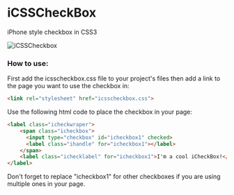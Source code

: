 iCSSCheckBox
============

iPhone style checkbox in CSS3

![iCSSCheckbox](http://i.imgur.com/KVDW2vB.png)

### How to use:

First add the icsscheckbox.css file to your project's files then add a link to the page you want to use the checkbox in:

```html
<link rel="stylesheet" href="icsscheckbox.css">
```

Use the following html code to place the checkbox in your page:

```html
<label class="icheckwraper">
    <span class="icheckbox">
      <input type="checkbox" id="icheckbox1" checked>
      <label class="ihandle" for="icheckbox1"></label>
    </span>
    <label class="ichecklabel" for="icheckbox1">I'm a cool iCheckBox!</label>
</label>
```

Don't forget to replace "icheckbox1" for other checkboxes if you are using multiple ones in your page.
